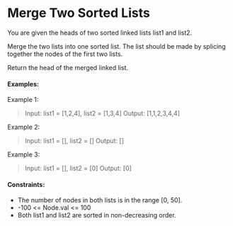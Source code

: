 # Merge Two Sorted Lists

You are given the heads of two sorted linked lists list1 and list2.

Merge the two lists into one sorted list. The list should be made by splicing together the nodes of the first two lists.

Return the head of the merged linked list.


####
#### Examples:


Example 1:
> Input: list1 = [1,2,4], list2 = [1,3,4]
> Output: [1,1,2,3,4,4]


Example 2:
> Input: list1 = [], list2 = []
> Output: []


Example 3:
> Input: list1 = [], list2 = [0]
> Output: [0]
 

####
#### Constraints:


- The number of nodes in both lists is in the range [0, 50].
- -100 <= Node.val <= 100
- Both list1 and list2 are sorted in non-decreasing order.